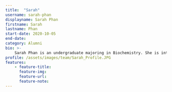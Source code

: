 ```yaml
---
title:  "Sarah"
username: sarah-phan
displayname: Sarah Phan
firstname: Sarah
lastname: Phan
start-date: 2020-10-05
end-date:
category: Alumni
bio: >- 
    Sarah Phan is an undergraduate majoring in Biochemistry. She is interested in creating innovative learning resources that inspire students and improve their learning experience. She hopes to contribute her work to establishing an inclusive and collaborative classroom environment at UCLA.
profile: /assets/images/team/Sarah_Profile.JPG
features:
    - feature-title: 
      feature-img: 
      feature-url: 
      feature-note: 
---
```

